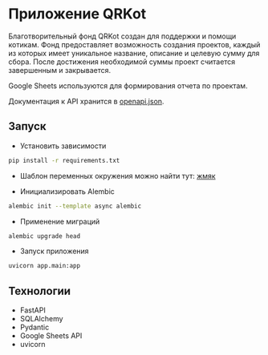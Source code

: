 # Приложение QRKot

Благотворительный фонд QRKot создан для поддержки и помощи котикам. Фонд предоставляет возможность создания проектов, каждый из которых имеет уникальное название, описание и целевую сумму для сбора. После достижения необходимой суммы проект считается завершенным и закрывается.

Google Sheets используются для формирования отчета по проектам.


Документация к API хранится в [openapi.json](openapi.json).

## Запуск

* Установить зависимости 
```bash
pip install -r requirements.txt
```

* Шаблон переменных окружения можно найти тут: [жмяк](.env.example)

* Инициализировать Alembic

```bash
alembic init --template async alembic
```

* Применение миграций

```bash
alembic upgrade head
```

* Запуск приложения 

```bash
uvicorn app.main:app
```

## Технологии
* FastAPI
* SQLAlchemy
* Pydantic
* Google Sheets API
* uvicorn